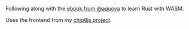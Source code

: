 Following along with the [ebook from @aquova](https://github.com/aquova/chip8-book) to learn Rust with WASM.

Uses the frontend from my [chip8js project](https://github.com/mnamie/chip8js).